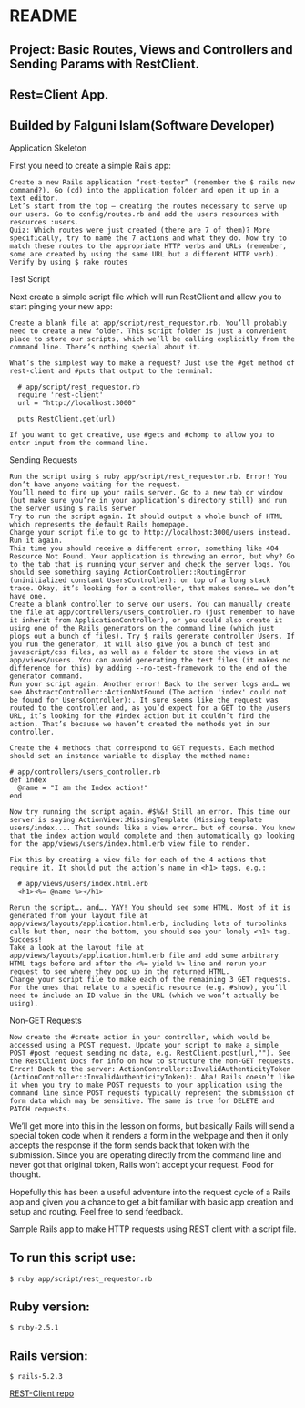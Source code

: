 # README
## Project: Basic Routes, Views and Controllers and Sending Params with RestClient.
## Rest=Client App.

## Builded by Falguni Islam(Software Developer)

Application Skeleton

First you need to create a simple Rails app:

    Create a new Rails application “rest-tester” (remember the $ rails new command?). Go (cd) into the application folder and open it up in a text editor.
    Let’s start from the top – creating the routes necessary to serve up our users. Go to config/routes.rb and add the users resources with resources :users.
    Quiz: Which routes were just created (there are 7 of them)? More specifically, try to name the 7 actions and what they do. Now try to match these routes to the appropriate HTTP verbs and URLs (remember, some are created by using the same URL but a different HTTP verb).
    Verify by using $ rake routes

Test Script

Next create a simple script file which will run RestClient and allow you to start pinging your new app:

    Create a blank file at app/script/rest_requestor.rb. You’ll probably need to create a new folder. This script folder is just a convenient place to store our scripts, which we’ll be calling explicitly from the command line. There’s nothing special about it.

    What’s the simplest way to make a request? Just use the #get method of rest-client and #puts that output to the terminal:

      # app/script/rest_requestor.rb
      require 'rest-client'
      url = "http://localhost:3000"

      puts RestClient.get(url)

    If you want to get creative, use #gets and #chomp to allow you to enter input from the command line.

Sending Requests

    Run the script using $ ruby app/script/rest_requestor.rb. Error! You don’t have anyone waiting for the request.
    You’ll need to fire up your rails server. Go to a new tab or window (but make sure you’re in your application’s directory still) and run the server using $ rails server
    Try to run the script again. It should output a whole bunch of HTML which represents the default Rails homepage.
    Change your script file to go to http://localhost:3000/users instead. Run it again.
    This time you should receive a different error, something like 404 Resource Not Found. Your application is throwing an error, but why? Go to the tab that is running your server and check the server logs. You should see something saying ActionController::RoutingError (uninitialized constant UsersController): on top of a long stack trace. Okay, it’s looking for a controller, that makes sense… we don’t have one.
    Create a blank controller to serve our users. You can manually create the file at app/controllers/users_controller.rb (just remember to have it inherit from ApplicationController), or you could also create it using one of the Rails generators on the command line (which just plops out a bunch of files). Try $ rails generate controller Users. If you run the generator, it will also give you a bunch of test and javascript/css files, as well as a folder to store the views in at app/views/users. You can avoid generating the test files (it makes no difference for this) by adding --no-test-framework to the end of the generator command.
    Run your script again. Another error! Back to the server logs and… we see AbstractController::ActionNotFound (The action 'index' could not be found for UsersController):. It sure seems like the request was routed to the controller and, as you’d expect for a GET to the /users URL, it’s looking for the #index action but it couldn’t find the action. That’s because we haven’t created the methods yet in our controller.

    Create the 4 methods that correspond to GET requests. Each method should set an instance variable to display the method name:

    # app/controllers/users_controller.rb
    def index
      @name = "I am the Index action!"
    end

    Now try running the script again. #$%&! Still an error. This time our server is saying ActionView::MissingTemplate (Missing template users/index.... That sounds like a view error… but of course. You know that the index action would complete and then automatically go looking for the app/views/users/index.html.erb view file to render.

    Fix this by creating a view file for each of the 4 actions that require it. It should put the action’s name in <h1> tags, e.g.:

      # app/views/users/index.html.erb
      <h1><%= @name %></h1>

    Rerun the script…. and…. YAY! You should see some HTML. Most of it is generated from your layout file at app/views/layouts/application.html.erb, including lots of turbolinks calls but then, near the bottom, you should see your lonely <h1> tag. Success!
    Take a look at the layout file at app/views/layouts/application.html.erb file and add some arbitrary HTML tags before and after the <%= yield %> line and rerun your request to see where they pop up in the returned HTML.
    Change your script file to make each of the remaining 3 GET requests. For the ones that relate to a specific resource (e.g. #show), you’ll need to include an ID value in the URL (which we won’t actually be using).

Non-GET Requests

    Now create the #create action in your controller, which would be accessed using a POST request. Update your script to make a simple POST #post request sending no data, e.g. RestClient.post(url,""). See the RestClient Docs for info on how to structure the non-GET requests.
    Error! Back to the server: ActionController::InvalidAuthenticityToken (ActionController::InvalidAuthenticityToken):. Aha! Rails doesn’t like it when you try to make POST requests to your application using the command line since POST requests typically represent the submission of form data which may be sensitive. The same is true for DELETE and PATCH requests.

We’ll get more into this in the lesson on forms, but basically Rails will send a special token code when it renders a form in the webpage and then it only accepts the response if the form sends back that token with the submission. Since you are operating directly from the command line and never got that original token, Rails won’t accept your request. Food for thought.

Hopefully this has been a useful adventure into the request cycle of a Rails app and given you a chance to get a bit familiar with basic app creation and setup and routing. Feel free to send feedback.


Sample Rails app to make HTTP requests using REST client with a script file.

## To run this script use: 

```
$ ruby app/script/rest_requestor.rb
```

## Ruby version:

```
$ ruby-2.5.1
```

## Rails version:

```
$ rails-5.2.3
```

[REST-Client repo](https://github.com/rest-client/rest-client)